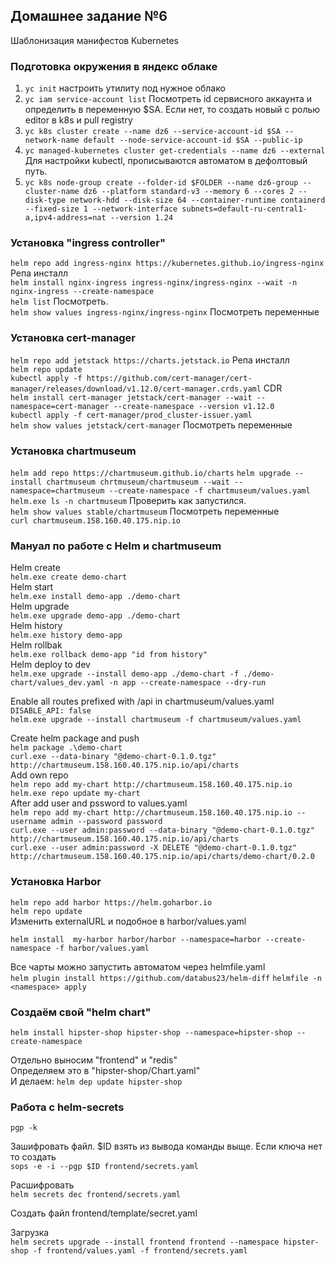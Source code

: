 ## Домашнее задание №6
Шаблонизация манифестов Kubernetes

### Подготовка окружения в яндекс облаке

1. ```yc init``` настроить утилиту под нужное облако
2. ```yc iam service-account list``` Посмотреть id сервисного аккаунта и определить в переменную $SA. Если нет, то создать новый с ролью editor в k8s и pull registry
2. ```yc k8s cluster create --name dz6 --service-account-id $SA --network-name default --node-service-account-id $SA --public-ip```
3. ```yc managed-kubernetes cluster get-credentials --name dz6 --external``` Для настройки kubectl, прописываются автоматом в дефолтовый путь.
4. ```yc k8s node-group create --folder-id $FOLDER --name dz6-group --cluster-name dz6 --platform standard-v3 --memory 6 --cores 2 --disk-type network-hdd --disk-size 64 --container-runtime containerd --fixed-size 1 --network-interface subnets=default-ru-central1-a,ipv4-address=nat --version 1.24```

### Установка "ingress controller"

```helm repo add ingress-nginx https://kubernetes.github.io/ingress-nginx``` Репа инсталл  
```helm install nginx-ingress ingress-nginx/ingress-nginx --wait -n nginx-ingress --create-namespace```  
```helm list``` Посмотреть.  
```helm show values ingress-nginx/ingress-nginx``` Посмотреть переменные

### Установка cert-manager

```helm repo add jetstack https://charts.jetstack.io``` Репа инсталл  
```helm repo update```  
```kubectl apply -f https://github.com/cert-manager/cert-manager/releases/download/v1.12.0/cert-manager.crds.yaml``` CDR  
```helm install cert-manager jetstack/cert-manager --wait --namespace=cert-manager --create-namespace --version v1.12.0```  
```kubectl apply -f cert-manager/prod_cluster-issuer.yaml```  
```helm show values jetstack/cert-manager``` Посмотреть переменные

### Установка chartmuseum

```helm add repo https://chartmuseum.github.io/charts```
```helm upgrade --install chartmuseum chrtmuseum/chartmuseum --wait --namespace=chartmuseum --create-namespace -f chartmuseum/values.yaml```  
```helm.exe ls -n chartmuseum``` Проверить как запустился.  
```helm show values stable/chartmuseum``` Посмотреть переменные  
```curl chartmuseum.158.160.40.175.nip.io```

### Мануал по работе с Helm и chartmuseum

Helm create  
```helm.exe create demo-chart```  
Helm start  
```helm.exe install demo-app ./demo-chart```  
Helm upgrade  
```helm.exe upgrade demo-app ./demo-chart```  
Helm history  
```helm.exe history demo-app```  
Helm rollbak  
```helm.exe rollback demo-app "id from history"```  
Helm deploy to dev  
```helm.exe upgrade --install demo-app ./demo-chart -f ./demo-chart/values_dev.yaml -n app --create-namespace --dry-run```  

Enable all routes prefixed with /api in chartmuseum/values.yaml    
```DISABLE_API: false```  
```helm.exe upgrade --install chartmuseum -f chartmuseum/values.yaml```  
 
Create helm package and push  
```helm package .\demo-chart```  
```curl.exe --data-binary "@demo-chart-0.1.0.tgz" http://chartmuseum.158.160.40.175.nip.io/api/charts```  
Add own repo  
```helm repo add my-chart http://chartmuseum.158.160.40.175.nip.io```  
```helm.exe repo update my-chart```  
After add user and pssword to values.yaml  
```helm repo add my-chart http://chartmuseum.158.160.40.175.nip.io --username admin --password password```  
```curl.exe --user admin:password --data-binary "@demo-chart-0.1.0.tgz" http://chartmuseum.158.160.40.175.nip.io/api/charts```  
```curl.exe --user admin:password -X DELETE "@demo-chart-0.1.0.tgz" http://chartmuseum.158.160.40.175.nip.io/api/charts/demo-chart/0.2.0```

### Установка Harbor
```helm repo add harbor https://helm.goharbor.io```    
```helm repo update```   
Изменить externalURL и подобное в harbor/values.yaml   

```helm install  my-harbor harbor/harbor --namespace=harbor --create-namespace -f harbor/values.yaml```

Все чарты можно запустить автоматом через helmfile.yaml  
```helm plugin install https://github.com/databus23/helm-diff```
```helmfile -n <namespace> apply```

### Создаём свой "helm chart"
```helm install hipster-shop hipster-shop --namespace=hipster-shop --create-namespace```

Отдельно выносим "frontend" и "redis"  
Определяем это в "hipster-shop/Chart.yaml"  
И делаем: ```helm dep update hipster-shop```

### Работа с helm-secrets
```pgp -k```  

Зашифровать файл. $ID взять из вывода команды выще. Если ключа нет то создать  
```sops -e -i --pgp $ID frontend/secrets.yaml```

Расшифровать  
```helm secrets dec frontend/secrets.yaml```

Создать файл frontend/template/secret.yaml   

Загрузка  
```helm secrets upgrade --install frontend frontend --namespace hipster-shop -f frontend/values.yaml -f frontend/secrets.yaml```